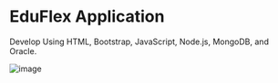 # EduFlex Application 
Develop Using HTML, Bootstrap, JavaScript, Node.js, MongoDB, and Oracle.

![image](https://github.com/user-attachments/assets/972537e2-9067-426f-b588-c815de0cb959)

